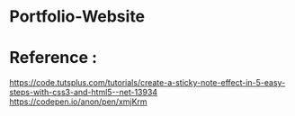 # Portfolio-Website

# Reference : 
https://code.tutsplus.com/tutorials/create-a-sticky-note-effect-in-5-easy-steps-with-css3-and-html5--net-13934
https://codepen.io/anon/pen/xmjKrm
